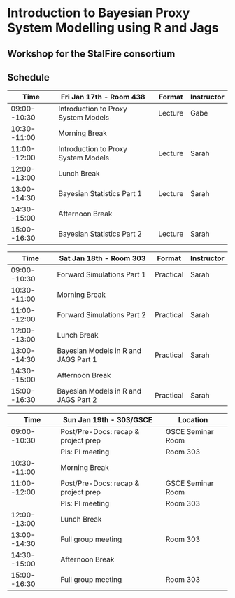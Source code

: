 # Introduction to Bayesian Proxy System Modelling using R and Jags
## Workshop for the StalFire consortium

## Schedule

| Time          | Fri Jan 17th - Room 438      &nbsp;        | Format    | Instructor  |
| ------------- | ------------------------------------ | --------- | ----------- |
| 09:00--10:30  | Introduction to Proxy System Models  | Lecture   | Gabe        |
| 10:30--11:00  | Morning Break                        |           |             |
| 11:00--12:00  | Introduction to Proxy System Models  | Lecture   | Sarah       |
| 12:00--13:00  | Lunch Break                          |           |             |
| 13:00--14:30  | Bayesian Statistics Part 1           | Lecture   | Sarah       |
| 14:30--15:00  | Afternoon Break                      |           |             |
| 15:00--16:30  | Bayesian Statistics Part 2           | Lecture   | Sarah       |

| Time          | Sat Jan 18th - Room 303              | Format    | Instructor  |
| ------------- | ------------------------------------ | --------- | ----------- |
| 09:00--10:30  | Forward Simulations Part 1           | Practical | Sarah       |
| 10:30--11:00  | Morning Break                        |           |             |
| 11:00--12:00  | Forward Simulations Part 2           | Practical | Sarah       |
| 12:00--13:00  | Lunch Break                          |           |             |
| 13:00--14:30  | Bayesian Models in R and JAGS Part 1 | Practical | Sarah       |
| 14:30--15:00  | Afternoon Break                      |           |             |
| 15:00--16:30  | Bayesian Models in R and JAGS Part 2 | Practical | Sarah       |

| Time          | Sun Jan 19th - 303/GSCE     &nbsp;         | Location &nbsp; |
| ------------- | ------------------------------------ | --------- |
| 09:00--10:30  | Post/Pre-Docs: recap & project prep  | GSCE Seminar Room |
|               | PIs: PI meeting                      | Room 303 |
| 10:30--11:00  | Morning Break                        |         
| 11:00--12:00  | Post/Pre-Docs: recap & project prep  |  GSCE Seminar Room |
|               | PIs: PI meeting                      | Room 303 |
| 12:00--13:00  | Lunch Break                          |   
| 13:00--14:30  | Full group meeting                   |  Room 303 |
| 14:30--15:00  | Afternoon Break                      |   
| 15:00--16:30  | Full group meeting                   |  Room 303 |







